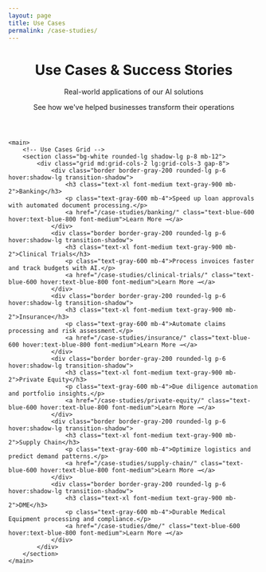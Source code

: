 ```yaml
---
layout: page
title: Use Cases
permalink: /case-studies/
---
```


<div class="max-w-6xl mx-auto px-4 sm:px-6 md:px-8 py-4 md:py-12">
    <!-- Hero Section -->
    <header class="text-center md:mb-12 mb-8">
        <h1 class="text-4xl md:text-5xl font-bold text-gray-900 mb-6">
            Use Cases & Success Stories
        </h1>
        <div class="text-xl md:text-2xl text-gray-600 mb-8">
            <p class="mb-4">Real-world applications of our AI solutions</p>
            <p class="text-lg">See how we've helped businesses transform their operations</p>
        </div>
    </header>

    <main>
        <!-- Use Cases Grid -->
        <section class="bg-white rounded-lg shadow-lg p-8 mb-12">
            <div class="grid md:grid-cols-2 lg:grid-cols-3 gap-8">
                <div class="border border-gray-200 rounded-lg p-6 hover:shadow-lg transition-shadow">
                    <h3 class="text-xl font-medium text-gray-900 mb-2">Banking</h3>
                    <p class="text-gray-600 mb-4">Speed up loan approvals with automated document processing.</p>
                    <a href="/case-studies/banking/" class="text-blue-600 hover:text-blue-800 font-medium">Learn More →</a>
                </div>
                <div class="border border-gray-200 rounded-lg p-6 hover:shadow-lg transition-shadow">
                    <h3 class="text-xl font-medium text-gray-900 mb-2">Clinical Trials</h3>
                    <p class="text-gray-600 mb-4">Process invoices faster and track budgets with AI.</p>
                    <a href="/case-studies/clinical-trials/" class="text-blue-600 hover:text-blue-800 font-medium">Learn More →</a>
                </div>
                <div class="border border-gray-200 rounded-lg p-6 hover:shadow-lg transition-shadow">
                    <h3 class="text-xl font-medium text-gray-900 mb-2">Insurance</h3>
                    <p class="text-gray-600 mb-4">Automate claims processing and risk assessment.</p>
                    <a href="/case-studies/insurance/" class="text-blue-600 hover:text-blue-800 font-medium">Learn More →</a>
                </div>
                <div class="border border-gray-200 rounded-lg p-6 hover:shadow-lg transition-shadow">
                    <h3 class="text-xl font-medium text-gray-900 mb-2">Private Equity</h3>
                    <p class="text-gray-600 mb-4">Due diligence automation and portfolio insights.</p>
                    <a href="/case-studies/private-equity/" class="text-blue-600 hover:text-blue-800 font-medium">Learn More →</a>
                </div>
                <div class="border border-gray-200 rounded-lg p-6 hover:shadow-lg transition-shadow">
                    <h3 class="text-xl font-medium text-gray-900 mb-2">Supply Chain</h3>
                    <p class="text-gray-600 mb-4">Optimize logistics and predict demand patterns.</p>
                    <a href="/case-studies/supply-chain/" class="text-blue-600 hover:text-blue-800 font-medium">Learn More →</a>
                </div>
                <div class="border border-gray-200 rounded-lg p-6 hover:shadow-lg transition-shadow">
                    <h3 class="text-xl font-medium text-gray-900 mb-2">DME</h3>
                    <p class="text-gray-600 mb-4">Durable Medical Equipment processing and compliance.</p>
                    <a href="/case-studies/dme/" class="text-blue-600 hover:text-blue-800 font-medium">Learn More →</a>
                </div>
            </div>
        </section>
    </main>
</div>